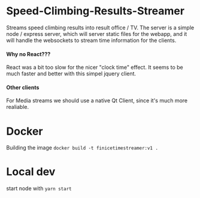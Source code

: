 # Speed-Climbing-Results-Streamer
 Streams speed climbing results into result office / TV. The server is a simple node / express server, which will server static files for the webapp, and it will handle the websockets to stream time information for the clients.

 #### Why no React???
React was a bit too slow for the nicer "clock time" effect. It seems to be much faster and better with this simpel jquery client. 

#### Other clients
For Media streams we should use a native Qt Client, since it's much more realiable. 

# Docker
Building the image
`docker build -t finicetimestreamer:v1 .`


# Local dev
start node with 
`yarn start`